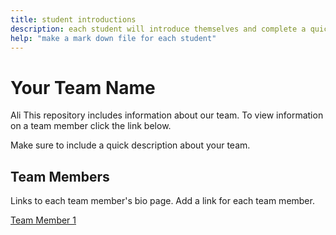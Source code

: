 ```yaml
---
title: student introductions
description: each student will introduce themselves and complete a quick bio
help: "make a mark down file for each student"
---
```


# Your Team Name
Ali
This repository includes information about our team. To view information on a team member click the link below.

Make sure to include a quick description about your team.

## Team Members

Links to each team member's bio page. Add a link for each team member.

[Team Member 1](/member1.md)
